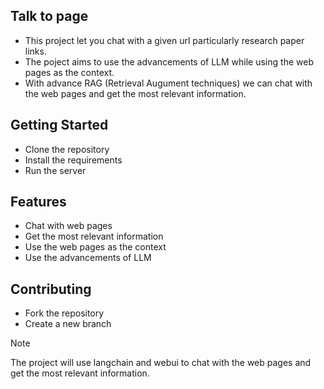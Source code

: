 ## Talk to page

- This project let you chat with a given url particularly research paper links. 
- The poject aims to use the advancements of LLM while using the web pages as the context.
- With advance RAG (Retrieval Augument techniques) we can chat with the web pages and get the most relevant information. 

## Getting Started

- Clone the repository
- Install the requirements
- Run the server

## Features

- Chat with web pages
- Get the most relevant information
- Use the web pages as the context
- Use the advancements of LLM

## Contributing

- Fork the repository
- Create a new branch

> [!NOTE]
> The project will use langchain and webui to chat with the web pages and get the most relevant information.
